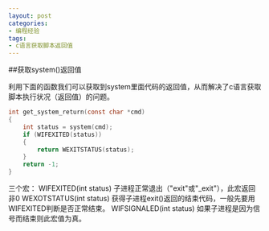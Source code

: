```yaml
---
layout: post
categories:
- 编程经验
tags:
- c语言获取脚本返回值
---
```

##获取system()返回值  


利用下面的函数我们可以获取到system里面代码的返回值，从而解决了c语言获取脚本执行状况（返回值）的问题。
```c
int get_system_return(const char *cmd)
{
    int status = system(cmd);
    if (WIFEXITED(status))
    {
        return WEXITSTATUS(status);
    }
    return -1;
}
```
三个宏：
  WIFEXITED(int status) 
    子进程正常退出（"exit"或"_exit"），此宏返回非0
  WEXOTSTATUS(int status)
    获得子进程exit()返回的结束代码，一般先要用WIFEXITED判断是否正常结束。
  WIFSIGNALED(int status)
    如果子进程是因为信号而结束则此宏值为真。
